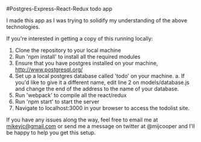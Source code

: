#Postgres-Express-React-Redux todo app

I made this app as I was trying to solidify my understanding of the above technologies.

If you're interested in getting a copy of this running locally:

1. Clone the repository to your local machine
2. Run 'npm install' to install all the required modules
3. Ensure that you have postgres installed on your machine, http://www.postgresql.org/
4. Set up a local postgres database called 'todo' on your machine.
	a. If you'd like to give it a different name, edit line 2 on models/database.js and change the end of the address to the name of your database.
5. Run 'webpack' to compile all the react/redux
6. Run 'npm start' to start the server
7. Navigate to localhost:3000 in your browser to access the todolist site.

If you have any issues along the way, feel free to email me at mikeyjc@gmail.com or send me a message on twitter at @mijcooper and I'll be happy to help you get this setup.
